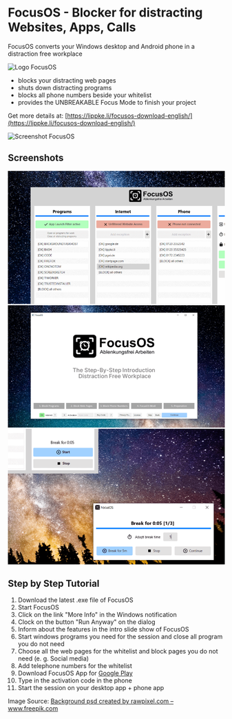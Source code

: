 # FocusOS - Blocker for distracting Websites, Apps, Calls
FocusOS converts your Windows desktop and Android phone in a distraction free workplace

![Logo FocusOS](https://lippke.li/wp-content/uploads/2021/09/2021-09-04-Mockup-with-FocusOS2.png "Logo Title Text 1")


- blocks your distracting web pages
- shuts down distracting programs
- blocks all phone numbers beside your whitelist
- provides the UNBREAKABLE Focus Mode to finish your project

Get more details at: [https://lippke.li/focusos-download-english/](https://lippke.li/focusos-download-english/)

![Screenshot FocusOS](https://fapi.lippke.li/img/MainFocusOS.png "Logo Title Text 1")
## Screenshots
![Screenshot FocusOS](block.png "Logo Title Text 1")
![Screenshot FocusOS](intro.png "Logo Title Text 1")
![Screenshot FocusOS](auto.png "Logo Title Text 1")

## Step by Step Tutorial

1. Download the latest .exe file of FocusOS
2. Start FocusOS
3. Click on the link "More Info" in the Windows notification
4. Clock on the button "Run Anyway" on the dialog
5. Inform about the features in the intro slide show of FocusOS
6. Start windows programs you need for the session and close all program you do not need
7. Choose all the web pages for the whitelist and block pages you do not need (e. g. Social media)
8. Add telephone numbers for the whitelist
9. Download FocusOS App for [Google Play](https://s.pgei.de/playocus)
10. Type in the activation code in the phone
11. Start the session on your desktop app + phone app

Image Source: <a href="https://www.freepik.com/psd/background">Background psd created by rawpixel.com – www.freepik.com</a>